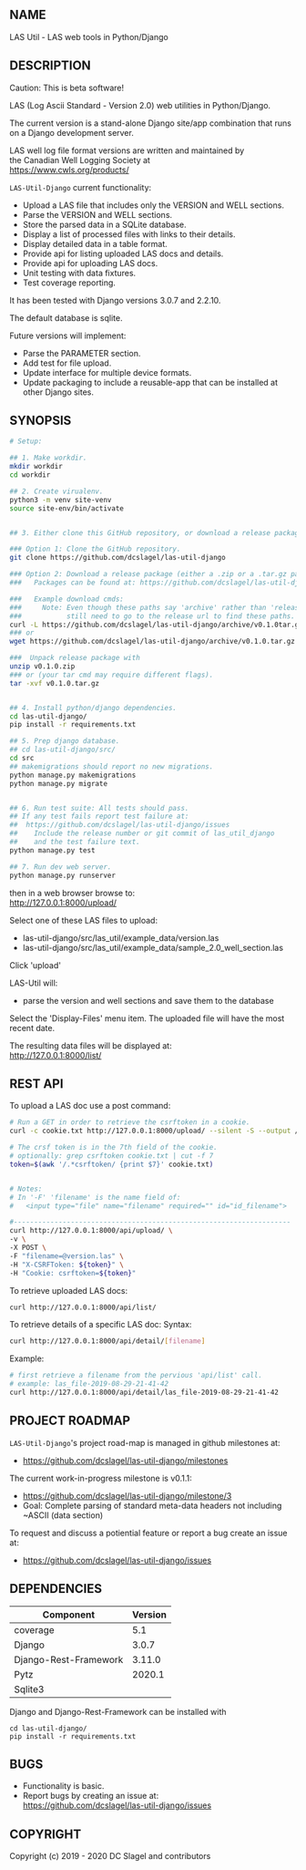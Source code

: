 NAME
----

LAS Util - LAS web tools in Python/Django


DESCRIPTION
-----------
Caution: This is beta software!

LAS (Log Ascii Standard - Version 2.0) web utilities in Python/Django.

The current version is a stand-alone Django site/app combination that runs on
a Django development server.

LAS well log file format versions are written and maintained by    
the Canadian Well Logging Society at      
https://www.cwls.org/products/

`LAS-Util-Django` current functionality:
- Upload a LAS file that includes only the VERSION and WELL sections.
- Parse the VERSION and WELL sections.
- Store the parsed data in a SQLite database.
- Display a list of processed files with links to their details.
- Display detailed data in a table format.
- Provide api for listing uploaded LAS docs and details.
- Provide api for uploading LAS docs.
- Unit testing with data fixtures.
- Test coverage reporting.

It has been tested with Django versions 3.0.7 and 2.2.10.

The default database is sqlite.

Future versions will implement:
- Parse the PARAMETER section.
- Add test for file upload.
- Update interface for multiple device formats.
- Update packaging to include a reusable-app that can be installed at other
  Django sites.



SYNOPSIS
--------

  ```bash
  # Setup:

  ## 1. Make workdir.
  mkdir workdir
  cd workdir

  ## 2. Create virualenv.
  python3 -m venv site-venv
  source site-env/bin/activate


  ## 3. Either clone this GitHub repository, or download a release package.

  ### Option 1: Clone the GitHub repository.
  git clone https://github.com/dcslagel/las-util-django

  ### Option 2: Download a release package (either a .zip or a .tar.gz package).
  ###   Packages can be found at: https://github.com/dcslagel/las-util-django/releases.

  ###   Example download cmds:
  ###     Note: Even though these paths say 'archive' rather than 'release' it looks like we
  ###           still need to go to the release url to find these paths.
  curl -L https://github.com/dcslagel/las-util-django/archive/v0.1.0tar.gz -o v0.1.0.tar.gz
  ### or
  wget https://github.com/dcslagel/las-util-django/archive/v0.1.0.tar.gz

  ###  Unpack release package with
  unzip v0.1.0.zip 
  ### or (your tar cmd may require different flags).
  tar -xvf v0.1.0.tar.gz


  ## 4. Install python/django dependencies.
  cd las-util-django/
  pip install -r requirements.txt

  ## 5. Prep django database.
  ## cd las-util-django/src/
  cd src
  ## makemigrations should report no new migrations.
  python manage.py makemigrations
  python manage.py migrate


  ## 6. Run test suite: All tests should pass.
  ## If any test fails report test failure at:
  ##  https://github.com/dcslagel/las-util-django/issues
  ##    Include the release number or git commit of las_util_django
  ##    and the test failure text.
  python manage.py test

  ## 7. Run dev web server.
  python manage.py runserver
  ```

  then in a web browser browse to:  
  http://127.0.0.1:8000/upload/

  Select one of these LAS files to upload:
  - las-util-django/src/las_util/example_data/version.las
  - las-util-django/src/las_util/example_data/sample_2.0_well_section.las

  Click 'upload'    

  LAS-Util will:
  - parse the version and well sections and save them to the database

Select the 'Display-Files' menu item. The uploaded file will have the most recent date.

  The resulting data files will be displayed at:  
  http://127.0.0.1:8000/list/

REST API
--------

To upload a LAS doc use a post command:
```bash
# Run a GET in order to retrieve the csrftoken in a cookie.
curl -c cookie.txt http://127.0.0.1:8000/upload/ --silent -S --output /dev/null

# The crsf token is in the 7th field of the cookie.
# optionally: grep csrftoken cookie.txt | cut -f 7
token=$(awk '/.*csrftoken/ {print $7}' cookie.txt)


# Notes:
# In '-F' 'filename' is the name field of: 
#   <input type="file" name="filename" required="" id="id_filename">

#--------------------------------------------------------------------
curl http://127.0.0.1:8000/api/upload/ \
-v \
-X POST \
-F "filename=@version.las" \
-H "X-CSRFToken: ${token}" \
-H "Cookie: csrftoken=${token}"
```

To retrieve uploaded LAS docs:
```bash
curl http://127.0.0.1:8000/api/list/
```

To retrieve details of a specific LAS doc:
Syntax:    
```bash
curl http://127.0.0.1:8000/api/detail/[filename]    
```

Example:     
```bash
# first retrieve a filename from the pervious 'api/list' call.
# example: las_file-2019-08-29-21-41-42
curl http://127.0.0.1:8000/api/detail/las_file-2019-08-29-21-41-42
```


PROJECT ROADMAP
--------------


`LAS-Util-Django`'s project road-map is managed in github milestones at: 
- https://github.com/dcslagel/las-util-django/milestones

The current work-in-progress milestone is v0.1.1:
- https://github.com/dcslagel/las-util-django/milestone/3
- Goal: Complete parsing of standard meta-data headers not including ~ASCII (data section)


To request and discuss a potiential feature or report a bug create an issue at:
- https://github.com/dcslagel/las-util-django/issues
     


DEPENDENCIES
------------

| Component | Version |
|-----------|---------|
| coverage              | 5.1  | 
| Django                | 3.0.7 | 
| Django-Rest-Framework | 3.11.0 | 
| Pytz                  | 2020.1 | 
| Sqlite3               | |

Django and Django-Rest-Framework can be installed with
```
cd las-util-django/
pip install -r requirements.txt
```

BUGS
----

- Functionality is basic.
- Report bugs by creating an issue at:    
  https://github.com/dcslagel/las-util-django/issues

COPYRIGHT
------

Copyright (c) 2019 - 2020 DC Slagel and contributors
